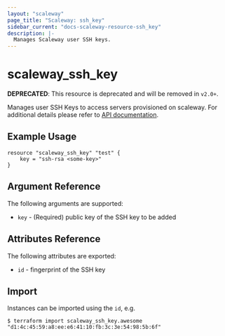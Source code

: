 ```yaml
---
layout: "scaleway"
page_title: "Scaleway: ssh_key"
sidebar_current: "docs-scaleway-resource-ssh_key"
description: |-
  Manages Scaleway user SSH keys.
---
```


# scaleway_ssh_key

**DEPRECATED**: This resource is deprecated and will be removed in `v2.0+`.

Manages user SSH Keys to access servers provisioned on scaleway.
For additional details please refer to [API documentation](https://developer.scaleway.com/#users-user-get).

## Example Usage

```hcl
resource "scaleway_ssh_key" "test" {
    key = "ssh-rsa <some-key>"
}
```

## Argument Reference

The following arguments are supported:

* `key` - (Required) public key of the SSH key to be added

## Attributes Reference

The following attributes are exported:

* `id` - fingerprint of the SSH key

## Import

Instances can be imported using the `id`, e.g.

```
$ terraform import scaleway_ssh_key.awesome "d1:4c:45:59:a8:ee:e6:41:10:fb:3c:3e:54:98:5b:6f"
```
